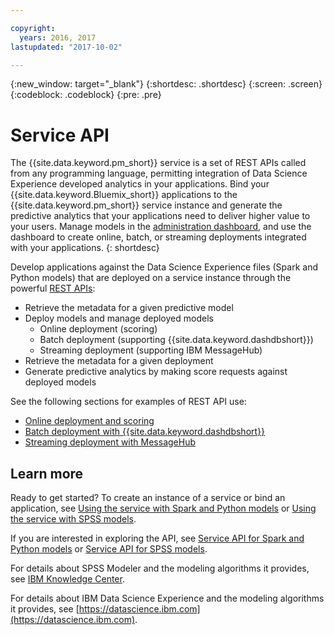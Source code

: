 ```yaml
---

copyright:
  years: 2016, 2017
lastupdated: "2017-10-02"

---
```


{:new_window: target="_blank"}
{:shortdesc: .shortdesc}
{:screen: .screen}
{:codeblock: .codeblock}
{:pre: .pre}

# Service API

The {{site.data.keyword.pm_short}} service is a set of REST APIs called from
any programming language, permitting integration of Data Science
Experience developed analytics in your applications. Bind your
{{site.data.keyword.Bluemix_short}} applications to the {{site.data.keyword.pm_short}} service instance and
generate the predictive analytics that your applications need to
deliver higher value to your users. Manage models in the
[administration dashboard](pm_service_ui_spark.html), and use the dashboard to create online,
batch, or streaming deployments integrated with your
applications.
{: shortdesc}

Develop applications against the Data Science Experience files
(Spark and Python models) that are deployed on a service instance
through the powerful [REST APIs](https://watson-ml-api.mybluemix.net/):

*  Retrieve the metadata for a given predictive model
*  Deploy models and manage deployed models
    *  Online deployment (scoring)
    *  Batch deployment (supporting {{site.data.keyword.dashdbshort}})
    *  Streaming deployment (supporting IBM MessageHub)
*  Retrieve the metadata for a given deployment
*  Generate predictive analytics by making score requests against
   deployed models

See the following sections for examples of REST API use:

*  [Online deployment and scoring](pm_service_api_spark_online.html)
*  [Batch deployment with {{site.data.keyword.dashdbshort}}](pm_service_api_spark_batch.html)
*  [Streaming deployment with MessageHub](pm_service_api_spark_streaming.html)

## Learn more

Ready to get started? To create an instance of a service or bind
an application, see [Using the service with Spark and Python models](using_pm_service_dsx.html) or
[Using the service with SPSS models](using_pm_service.html).

If you are interested in exploring the API, see [Service API for Spark and Python models](pm_service_api_spark.html) or [Service
API for SPSS models](pm_service_api_spss.html).

For details about SPSS Modeler and the modeling algorithms it
provides, see [IBM Knowledge Center](https://www.ibm.com/support/knowledgecenter/SS3RA7).

For details about IBM Data Science Experience and the modeling
algorithms it provides, see [https://datascience.ibm.com](https://datascience.ibm.com).